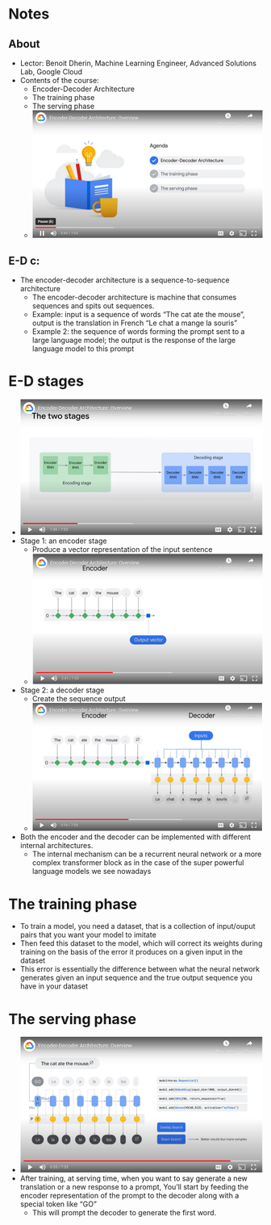 # Notes

## About
- Lector: Benoit Dherin, Machine Learning Engineer, Advanced Solutions Lab, Google Cloud
- Contents of the course:
    - Encoder-Decoder Architecture
    - The training phase
    - The serving phase
    - ![about.png](images/about.png)

## E-D c:
- The encoder-decoder architecture is a sequence-to-sequence architecture
    - The encoder-decoder architecture is machine that consumes sequences and spits out sequences.
    - Example: input is a sequence of words “The cat ate the mouse”, output is the translation in French “Le chat a mange la souris”
    - Example 2: the sequence of words forming the prompt sent to a large language model; the output is the response of the large language model to this prompt

# E-D stages
- ![de_stages.png](images/de_stages.png)
- Stage 1: an encoder stage
    - Produce a vector representation of the input sentence
    - ![encoder.png](images/encoder.png)
- Stage 2: a decoder stage
    - Create the sequence output
    - ![decoder.png](images/decoder.png)
- Both the encoder and the decoder can be implemented with different internal architectures.
    - The internal mechanism can be a recurrent neural network or a more complex transformer block as in the case of the super powerful language models we see nowadays

# The training phase
- To train a model, you need a dataset, that is a collection of input/ouput pairs that you want your model to imitate
- Then feed this dataset to the model, which will correct its weights during training on the basis of the error it produces on a given input in the dataset
- This error is essentially the difference between what the neural network generates given an input sequence and the true output sequence you have in your dataset

# The serving phase
- ![serving_phase.png](images/serving_phase.png)
- After training, at serving time, when you want to say generate a new translation or a new response to a prompt, You’ll start by feeding the encoder representation of the prompt to the decoder along with a special token like “GO”
    - This will prompt the decoder to generate the first word. 
